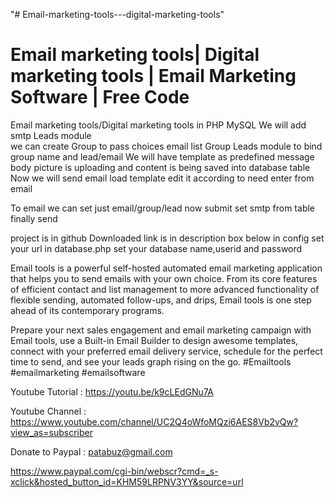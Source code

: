 "# Email-marketing-tools---digital-marketing-tools" 

Email marketing tools| Digital marketing tools | Email Marketing Software | Free Code
=======================================================================================
Email marketing tools/Digital marketing tools in PHP MySQL
We will add smtp
Leads module  
we can create Group to pass choices email list
Group Leads module to bind group name and lead/email
We will have template as predefined message body 
picture is uploading and content is being saved into database table
Now we will send email
load template
edit it according to need
enter from email

To email
we can set just email/group/lead
now submit
set smtp from table
finally send

project is in github 
Downloaded link is in description box below
in config set your url
in database.php set your database name,userid and password

Email tools is a powerful self-hosted automated email marketing application that helps you to send emails with your own choice. From its core features of efficient contact and list management to more advanced functionality of flexible sending, automated follow-ups, and drips, Email tools is one step ahead of its contemporary programs.

Prepare your next sales engagement and email marketing campaign with Email tools, use a Built-in Email Builder to design awesome templates, connect with your preferred email delivery service, schedule for the perfect time to send, and see your leads graph rising on the go.
#Emailtools
#emailmarketing
#emailsoftware


Youtube Tutorial : https://youtu.be/k9cLEdGNu7A

Youtube Channel : https://www.youtube.com/channel/UC2Q4oWfoMQzi6AES8Vb2vQw?view_as=subscriber

Donate to Paypal : patabuz@gmail.com

https://www.paypal.com/cgi-bin/webscr?cmd=_s-xclick&hosted_button_id=KHM59LRPNV3YY&source=url
